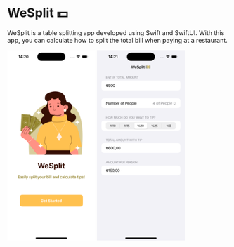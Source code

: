 # WeSplit 💵

WeSplit is a table splitting app developed using Swift and SwiftUI. With this app, you can calculate how to split the total bill when paying at a restaurant.

<p float="left">
  <img src="Simulator Screenshot - iPhone 15 Pro - 2024-06-19 at 14.20.00.png" width="200" />
  <img src="Simulator Screenshot - iPhone 15 Pro - 2024-06-19 at 14.21.09.png" width="200" /> 
</p>
